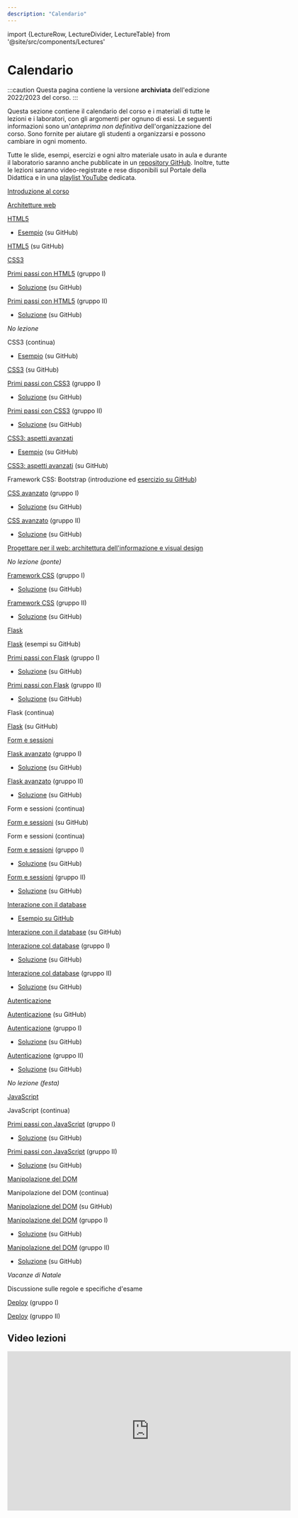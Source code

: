 ```yaml
---
description: "Calendario"
---
```


import {LectureRow, LectureDivider, LectureTable} from '@site/src/components/Lectures'


# Calendario

:::caution
Questa pagina contiene la versione __archiviata__ dell'edizione 2022/2023 del corso.
:::

Questa sezione contiene il calendario del corso e i materiali di tutte le lezioni e i laboratori, con gli argomenti per ognuno di essi. Le seguenti informazioni sono un'*anteprima non definitiva* dell'organizzazione del corso. Sono fornite per aiutare gli studenti a organizzarsi e possono cambiare in ogni momento.

Tutte le slide, esempi, esercizi e ogni altro materiale usato in aula e durante il laboratorio saranno anche pubblicate in un [repository GitHub](https://github.com/polito-iaw-2022/materiale). Inoltre, tutte le lezioni saranno video-registrate e rese disponibili sul Portale della Didattica e in una [playlist YouTube](https://www.youtube.com/playlist?list=PLs7DWGc_wmwTg9F9SkP6GWtJ5FV36dIxp) dedicata.


<LectureTable defaultTeacher="Luigi De Russis" defaultType="Lezione" showMaterial={false} language='IT'>

<LectureRow
    date="03/10/2022" time="16:00-17:30"
    video="https://youtu.be/XvhXg6b1ulA" >
    <a href="https://polito-iaw-2022.github.io/materiale/slide/00-intro.pdf">Introduzione al corso</a>
</LectureRow>

<LectureRow
    date="03/10/2022" time="17:30-19:00"
    video="https://youtu.be/E-JHyNJgQZY" >
    <a href="https://polito-iaw-2022.github.io/materiale/slide/01-web-architectures.pdf">Architetture web</a>
</LectureRow>

<LectureRow
    date="06/10/2022" time="14:30-16:00"
    video="https://youtu.be/c_maKRH2b90" >
    <a href="https://polito-iaw-2022.github.io/materiale/slide/02-html.pdf">HTML5</a>
    <ul><li><a href="https://github.com/polito-iaw-2022/materiale/tree/main/esercizi/02-html/">Esempio</a> (su GitHub)</li></ul>
</LectureRow>

<LectureDivider/>

<LectureRow
    date="10/10/2022" time="16:00-17:30"
    type='Esercizio'
    video="https://youtu.be/OiXMORoTqrE" >
    <a href="https://github.com/polito-iaw-2022/materiale/tree/main/esercizi/02-html/esercizio">HTML5</a>&nbsp;(su GitHub)
</LectureRow>

<LectureRow
    date="10/10/2022" time="17:30-19:00"
    video="https://youtu.be/ulIxOH5UUbg" >
    <a href="https://polito-iaw-2022.github.io/materiale/slide/03-css.pdf">CSS3</a>
</LectureRow>

<LectureRow
    date="12/10/2022" time="08:30-10:00"
    type='Laboratorio'
    teacher='Juan Pablo Sáenz Moreno' >
    <a href="https://polito-iaw-2022.github.io/materiale/laboratori/lab-01/lab-1-primi-passi-html.pdf">Primi passi con HTML5</a> (gruppo I)
    <ul><li><a href="https://github.com/polito-iaw-2022/materiale/tree/main/laboratori/lab-01/soluzione">Soluzione</a> (su GitHub)</li></ul>
</LectureRow>

<LectureRow
    date="12/10/2022" time="10:00-11:30"
    type='Laboratorio'
    teacher='Alberto Monge Roffarello' >
    <a href="https://polito-iaw-2022.github.io/materiale/laboratori/lab-01/lab-1-primi-passi-html.pdf">Primi passi con HTML5</a> (gruppo II)
    <ul><li><a href="https://github.com/polito-iaw-2022/materiale/tree/main/laboratori/lab-01/soluzione">Soluzione</a> (su GitHub)</li></ul>
</LectureRow>

<LectureRow variant='warning'
    date='13/10/2022'
    type=''
    teacher=''>
    <em>No lezione</em>
</LectureRow>

<LectureDivider />


<LectureRow
    date="17/10/2022" time="16:00-17:30"
    video="https://youtu.be/otgQLl9oQsA" >
    CSS3 (continua)
    <ul><li><a href="https://github.com/polito-iaw-2022/materiale/tree/main/esercizi/03-css">Esempio</a> (su GitHub)</li></ul>
</LectureRow>

<LectureRow
    date="17/10/2022" time="17:30-19:00"
    type='Esercizio'
    video="https://youtu.be/PksdGdAGLJ8" >
    <a href="https://github.com/polito-iaw-2022/materiale/tree/main/esercizi/03-css/esercizio">CSS3</a> (su GitHub)
</LectureRow>

<LectureRow
    date="19/10/2022" time="08:30-10:00"
    type='Laboratorio'
    teacher='Alberto Monge Roffarello' >
    <a href="https://polito-iaw-2022.github.io/materiale/laboratori/lab-02/lab-2-css.pdf">Primi passi con CSS3</a> (gruppo I)
    <ul><li><a href="https://github.com/polito-iaw-2022/materiale/tree/main/laboratori/lab-02/soluzione">Soluzione</a> (su GitHub)</li></ul>
</LectureRow>

<LectureRow
    date="19/10/2022" time="10:00-11:30"
    type='Laboratorio'
    teacher='Juan Pablo Sáenz Moreno' >
    <a href="https://polito-iaw-2022.github.io/materiale/laboratori/lab-02/lab-2-css.pdf">Primi passi con CSS3</a> (gruppo II)
    <ul><li><a href="https://github.com/polito-iaw-2022/materiale/tree/main/laboratori/lab-02/soluzione">Soluzione</a> (su GitHub)</li></ul>
</LectureRow>

<LectureRow
    date="20/10/2022" time="14:30-16:00"
    video="https://youtu.be/S85KUf5Eo3M" >
    <a href="https://polito-iaw-2022.github.io/materiale/slide/04-more-css.pdf">CSS3: aspetti avanzati</a>
    <ul><li><a href="https://github.com/polito-iaw-2022/materiale/tree/main/esercizi/04-more-css">Esempio</a> (su GitHub)</li></ul>
</LectureRow>

<LectureDivider />


<LectureRow
    date="24/10/2022" time="16:00-17:30"
    type='Esercizio'
    video="https://youtu.be/4VIy3ZyoGLQ" >
    <a href="https://github.com/polito-iaw-2022/materiale/tree/main/esercizi/04-more-css/01-esercizio-flex-responsive">CSS3: aspetti avanzati</a> (su GitHub)
</LectureRow>

<LectureRow
    date="24/10/2022" time="17:30-19:00"
    type='Esercizio'
    video="https://youtu.be/wi7AKgkFh70" >
    Framework CSS: Bootstrap (introduzione ed <a href="https://github.com/polito-iaw-2022/materiale/tree/main/esercizi/04-more-css/02-esercizio-bootstrap">esercizio su GitHub</a>)
</LectureRow>

<LectureRow
    date="26/10/2022" time="08:30-10:00"
    type='Laboratorio'
    teacher='Juan Pablo Sáenz Moreno' >
    <a href="https://polito-iaw-2022.github.io/materiale/laboratori/lab-03/lab-3-css-avanzato.pdf">CSS avanzato</a> (gruppo I)
    <ul><li><a href="https://github.com/polito-iaw-2022/materiale/tree/main/laboratori/lab-03/soluzione">Soluzione</a> (su GitHub)</li></ul>
</LectureRow>

<LectureRow
    date="26/10/2022" time="10:00-11:30"
    type='Laboratorio'
    teacher='Alberto Monge Roffarello' >
    <a href="https://polito-iaw-2022.github.io/materiale/laboratori/lab-03/lab-3-css-avanzato.pdf">CSS avanzato</a> (gruppo II)
    <ul><li><a href="https://github.com/polito-iaw-2022/materiale/tree/main/laboratori/lab-03/soluzione">Soluzione</a> (su GitHub)</li></ul>
</LectureRow>

<LectureRow
    date="20/10/2022" time="14:30-16:00"
    type='Esercizio'
    video="https://youtu.be/UhBNuCQR56Q" >
    <a href="https://polito-iaw-2022.github.io/materiale/slide/05-ia-visual-design.pdf">Progettare per il web: architettura dell'informazione e visual design</a>
</LectureRow>

<LectureDivider />

<LectureRow variant='warning'
    date='31/10/2022'
    type=''
    teacher=''>
    <em>No lezione (ponte)</em>
</LectureRow>

<LectureRow
    date="02/11/2022" time="08:30-10:00"
    type='Laboratorio'
    teacher='Alberto Monge Roffarello' >
    <a href="https://polito-iaw-2022.github.io/materiale/laboratori/lab-04/lab-4-bootstrap.pdf">Framework CSS</a> (gruppo I)
    <ul><li><a href="https://github.com/polito-iaw-2022/materiale/tree/main/laboratori/lab-04/soluzione">Soluzione</a> (su GitHub)</li></ul>
</LectureRow>

<LectureRow
    date="02/11/2022" time="10:00-11:30"
    type='Laboratorio'
    teacher='Alberto Monge Roffarello' >
    <a href="https://polito-iaw-2022.github.io/materiale/laboratori/lab-04/lab-4-bootstrap.pdf">Framework CSS</a> (gruppo II)
    <ul><li><a href="https://github.com/polito-iaw-2022/materiale/tree/main/laboratori/lab-04/soluzione">Soluzione</a> (su GitHub)</li></ul>
</LectureRow>

<LectureDivider />

<LectureRow
    date="07/11/2022" time="16:00-17:30"
    type='Lezione'
    video="https://youtu.be/eJ7OMz2WZaU" >
    <a href="https://polito-iaw-2022.github.io/materiale/slide/06-flask.pdf">Flask</a>
</LectureRow>

<LectureRow
    date="07/11/2022" time="17:30-19:00"
    type='Esercizio'
    video="https://youtu.be/zqag7iinIik" >
    <a href="https://github.com/polito-iaw-2022/materiale/tree/main/esercizi/06-flask">Flask</a> (esempi su GitHub)
</LectureRow>

<LectureRow
    date="09/11/2022" time="08:30-10:00"
    type='Laboratorio'
    teacher='Juan Pablo Sáenz Moreno' >
    <a href="https://polito-iaw-2022.github.io/materiale/laboratori/lab-05/lab-5-flask.pdf">Primi passi con Flask</a> (gruppo I)
    <ul><li><a href="https://github.com/polito-iaw-2022/materiale/tree/main/laboratori/lab-05/soluzione">Soluzione</a> (su GitHub)</li></ul>
</LectureRow>

<LectureRow
    date="09/11/2022" time="10:00-11:30"
    type='Laboratorio'
    teacher='Juan Pablo Sáenz Moreno' >
    <a href="https://polito-iaw-2022.github.io/materiale/laboratori/lab-05/lab-5-flask.pdf">Primi passi con Flask</a> (gruppo II)
    <ul><li><a href="https://github.com/polito-iaw-2022/materiale/tree/main/laboratori/lab-05/soluzione">Soluzione</a> (su GitHub)</li></ul>
</LectureRow>

<LectureRow
    date="10/11/2022" time="14:30-16:00"
    type='Esercizio'
    video="https://youtu.be/MsLxH8zKygg" >
    Flask (continua)
</LectureRow>

<LectureDivider />

<LectureRow
    date="14/11/2022" time="16:00-17:30"
    type='Esercizio'
    video="https://youtu.be/6FG2DG25BWs" >
    <a href="https://github.com/polito-iaw-2022/materiale/tree/main/esercizi/06-flask/esercizio">Flask</a> (su GitHub)
</LectureRow>

<LectureRow
    date="14/11/2022" time="17:30-19:00"
    type='Lezione'
    video="https://youtu.be/HOmVl-0etWo" >
    <a href="https://polito-iaw-2022.github.io/materiale/slide/07-forms-sessions.pdf">Form e sessioni</a>
</LectureRow>

<LectureRow
    date="16/11/2022" time="08:30-10:00"
    type='Laboratorio'
    teacher='Juan Pablo Sáenz Moreno' >
    <a href="https://polito-iaw-2022.github.io/materiale/laboratori/lab-06/lab-6-flask-avanzato.pdf">Flask avanzato</a> (gruppo I)
    <ul><li><a href="https://github.com/polito-iaw-2022/materiale/tree/main/laboratori/lab-06/soluzione">Soluzione</a> (su GitHub)</li></ul>
</LectureRow>

<LectureRow
    date="16/11/2022" time="10:00-11:30"
    type='Laboratorio'
    teacher='Alberto Monge Roffarello' >
    <a href="https://polito-iaw-2022.github.io/materiale/laboratori/lab-06/lab-6-flask-avanzato.pdf">Flask avanzato</a> (gruppo II)
    <ul><li><a href="https://github.com/polito-iaw-2022/materiale/tree/main/laboratori/lab-06/soluzione">Soluzione</a> (su GitHub)</li></ul>
</LectureRow>

<LectureRow
    date="17/11/2022" time="14:30-16:00"
    type='Lezione'
    video="https://youtu.be/EjOuZc-sgTk" >
    Form e sessioni (continua)
</LectureRow>

<LectureDivider />

<LectureRow
    date="21/11/2022" time="16:00-17:30"
    type='Esercizio'
    video="https://youtu.be/uvcsrmwqPMk" >
    <a href="https://github.com/polito-iaw-2022/materiale/tree/main/esercizi/07-form-session">Form e sessioni</a> (su GitHub)
</LectureRow>

<LectureRow
    date="21/11/2022" time="17:30-19:00"
    type='Lezione'
    video="https://youtu.be/s4vdz2p9aN0" >
    Form e sessioni (continua)
</LectureRow>

<LectureRow
    date="23/11/2022" time="08:30-10:00"
    type='Laboratorio'
    teacher='Alberto Monge Roffarello' >
    <a href="https://polito-iaw-2022.github.io/materiale/laboratori/lab-07/lab-7-form.pdf">Form e sessioni</a> (gruppo I)
    <ul><li><a href="https://github.com/polito-iaw-2022/materiale/tree/main/laboratori/lab-07/soluzione">Soluzione</a> (su GitHub)</li></ul>
</LectureRow>

<LectureRow
    date="23/11/2022" time="10:00-11:30"
    type='Laboratorio'
    teacher='Juan Pablo Sáenz Moreno' >
    <a href="https://polito-iaw-2022.github.io/materiale/laboratori/lab-07/lab-7-form.pdf">Form e sessioni</a> (gruppo II)
    <ul><li><a href="https://github.com/polito-iaw-2022/materiale/tree/main/laboratori/lab-07/soluzione">Soluzione</a> (su GitHub)</li></ul>
</LectureRow>

<LectureDivider />

<LectureRow
    date="28/11/2022" time="16:00-17:30"
    type='Lezione'
    video="https://youtu.be/oeqydQO-7sg" >
    <a href="https://polito-iaw-2022.github.io/materiale/slide/08-database.pdf">Interazione con il database</a>
    <ul><li><a href="https://github.com/polito-iaw-2022/materiale/blob/main/esercizi/08-database">Esempio su GitHub</a></li></ul>
</LectureRow>

<LectureRow
    date="28/11/2022" time="17:30-19:00"
    type='Esercizio'
    video="https://youtu.be/R46P9qOWN-E" >
    <a href="https://github.com/polito-iaw-2022/materiale/tree/main/esercizi/08-database/db-flask">Interazione con il database</a> (su GitHub)
</LectureRow>

<LectureRow
    date="30/11/2022" time="08:30-10:00"
    type='Laboratorio'
    teacher='Juan Pablo Sáenz Moreno' >
    <a href="https://polito-iaw-2022.github.io/materiale/laboratori/lab-08/lab-8-database.pdf">Interazione col database</a> (gruppo I)
    <ul><li><a href="https://github.com/polito-iaw-2022/materiale/tree/main/laboratori/lab-08/soluzione">Soluzione</a> (su GitHub)</li></ul>
</LectureRow>

<LectureRow
    date="30/11/2022" time="10:00-11:30"
    type='Laboratorio'
    teacher='Alberto Monge Roffarello' >
    <a href="https://polito-iaw-2022.github.io/materiale/laboratori/lab-08/lab-8-database.pdf">Interazione col database</a> (gruppo II)
    <ul><li><a href="https://github.com/polito-iaw-2022/materiale/tree/main/laboratori/lab-08/soluzione">Soluzione</a> (su GitHub)</li></ul>
</LectureRow>

<LectureDivider />


<LectureRow
    date="05/12/2022" time="16:00-17:30"
    type='Lezione'
    teacher='Juan Pablo Sáenz Moreno'
    video="https://youtu.be/5KVXiHrL7o4" >
    <a href="https://polito-iaw-2022.github.io/materiale/slide/09-authentication.pdf">Autenticazione</a>
</LectureRow>

<LectureRow
    date="05/12/2022" time="17:30-19:00"
    type='Esercizio'
    teacher='Juan Pablo Sáenz Moreno'
    video="https://youtu.be/qdQVopMooZQ" >
    <a href="https://github.com/polito-iaw-2022/materiale/tree/main/esercizi/09-authentication">Autenticazione</a> (su GitHub)
</LectureRow>

<LectureRow
    date="07/12/2022" time="08:30-10:00"
    type='Laboratorio'
    teacher='Alberto Monge Roffarello' >
    <a href="https://polito-iaw-2022.github.io/materiale/laboratori/lab-09/lab-9-authentication.pdf">Autenticazione</a> (gruppo I)
    <ul><li><a href="https://github.com/polito-iaw-2022/materiale/tree/main/laboratori/lab-09/soluzione">Soluzione</a> (su GitHub)</li></ul>
</LectureRow>

<LectureRow
    date="07/12/2022" time="10:00-11:30"
    type='Laboratorio'
    teacher='Juan Pablo Sáenz Moreno' >
    <a href="https://polito-iaw-2022.github.io/materiale/laboratori/lab-09/lab-9-authentication.pdf">Autenticazione</a> (gruppo II)
    <ul><li><a href="https://github.com/polito-iaw-2022/materiale/tree/main/laboratori/lab-09/soluzione">Soluzione</a> (su GitHub)</li></ul>
</LectureRow>

<LectureRow variant='warning'
    date='08/12/2022'
    type=''
    teacher=''>
    <em>No lezione (festa)</em>
</LectureRow>

<LectureDivider />

<LectureRow
    date="12/12/2022" time="16:00-17:30"
    type='Lezione'
    video="https://youtu.be/sFmHLOUoBQ0" >
    <a href="https://polito-iaw-2022.github.io/materiale/slide/10-javascript-basics.pdf">JavaScript</a>
</LectureRow>

<LectureRow
    date="12/12/2022" time="17:30-19:00"
    type='Lezione'
    video="https://youtu.be/BjQHLxOC29g" >
    JavaScript (continua)
</LectureRow>

<LectureRow
    date="14/12/2022" time="08:30-10:00"
    type='Laboratorio'
    teacher='Juan Pablo Sáenz Moreno' >
    <a href="https://polito-iaw-2022.github.io/materiale/laboratori/lab-10/lab-10-javascript.pdf">Primi passi con JavaScript</a> (gruppo I)
    <ul><li><a href="https://github.com/polito-iaw-2022/materiale/tree/main/laboratori/lab-10/soluzione">Soluzione</a> (su GitHub)</li></ul>
</LectureRow>

<LectureRow
    date="14/12/2022" time="10:00-11:30"
    type='Laboratorio'
    teacher='Juan Pablo Sáenz Moreno' >
    <a href="https://polito-iaw-2022.github.io/materiale/laboratori/lab-10/lab-10-javascript.pdf">Primi passi con JavaScript</a> (gruppo II)
    <ul><li><a href="https://github.com/polito-iaw-2022/materiale/tree/main/laboratori/lab-10/soluzione">Soluzione</a> (su GitHub)</li></ul>
</LectureRow>

<LectureRow
    date="15/12/2022" time="14:30-16:00"
    type='Lezione'
    video="https://youtu.be/gM6IX1WOmbY" >
    <a href="https://polito-iaw-2022.github.io/materiale/slide/11-javascript-browser.pdf">Manipolazione del DOM</a>
</LectureRow>

<LectureDivider />

<LectureRow
    date="19/12/2022" time="16:00-17:30"
    type='Lezione'
    video="https://youtu.be/PZmHMIfLsB0" >
    Manipolazione del DOM (continua)
</LectureRow>

<LectureRow
    date="19/12/2022" time="17:30-19:00"
    type='Esercizio'
    video="https://youtu.be/m8lhRoSaduM" >
    <a href="https://github.com/polito-iaw-2022/materiale/tree/main/esercizi/11-javascript-browser">Manipolazione del DOM</a> (su GitHub)
</LectureRow>

<LectureRow
    date="21/12/2022" time="08:30-10:00"
    type='Laboratorio'
    teacher='Alberto Monge Roffarello' >
    <a href="https://polito-iaw-2022.github.io/materiale/laboratori/lab-11/lab-11-javascript-dom.pdf">Manipolazione del DOM</a> (gruppo I)
    <ul><li><a href="https://github.com/polito-iaw-2022/materiale/tree/main/laboratori/lab-11/soluzione">Soluzione</a> (su GitHub)</li></ul>
</LectureRow>

<LectureRow
    date="21/12/2022" time="10:00-11:30"
    type='Laboratorio'
    teacher='Alberto Monge Roffarello' >
    <a href="https://polito-iaw-2022.github.io/materiale/laboratori/lab-11/lab-11-javascript-dom.pdf">Manipolazione del DOM</a> (gruppo II)
    <ul><li><a href="https://github.com/polito-iaw-2022/materiale/tree/main/laboratori/lab-11/soluzione">Soluzione</a> (su GitHub)</li></ul>
</LectureRow>

<LectureRow variant='warning'
    type=''
    teacher=''>
    <em>Vacanze di Natale</em>
</LectureRow>


<LectureDivider />

<LectureRow
    date="09/01/2023" time="16:00-17:30"
    type='Lezione'
    video="https://youtu.be/fhOPNz2kJ0g" >
    Discussione sulle regole e specifiche d'esame
</LectureRow>

<LectureRow
    date="11/01/2023" time="08:30-10:00"
    type='Laboratorio'
    teacher='Alberto Monge Roffarello' >
    <a href="https://polito-iaw-2022.github.io/materiale/laboratori/lab-12/lab-12-deploy.pdf">Deploy</a> (gruppo I)
</LectureRow>

<LectureRow
    date="11/01/2023" time="10:00-11:30"
    type='Laboratorio'
    teacher='Juan Pablo Sáenz Moreno' >
    <a href="https://polito-iaw-2022.github.io/materiale/laboratori/lab-12/lab-12-deploy.pdf">Deploy</a> (gruppo II)
</LectureRow>


</LectureTable>

## Video lezioni

<div><iframe src="https://www.youtube.com/embed/videoseries?list=PLs7DWGc_wmwTg9F9SkP6GWtJ5FV36dIxp" allow="accelerometer; autoplay; encrypted-media; gyroscope; picture-in-picture" allowFullScreen="allowFullScreen" width="640" height="360" frameBorder="0"></iframe></div>